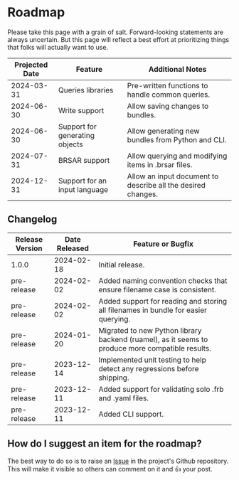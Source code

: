 # Roadmap
Please take this page with a grain of salt. Forward-looking statements are always uncertain. But this page will reflect a best effort at prioritizing things that folks will actually want to use.

| Projected Date | Feature                        | Additional Notes                                             |
|----------------|--------------------------------|--------------------------------------------------------------|
|   2024-03-31   | Queries libraries              | Pre-written functions to handle common queries.              |
|   2024-06-30   | Write support                  | Allow saving changes to bundles.                             |
|   2024-06-30   | Support for generating objects | Allow generating new bundles from Python and CLI.            |
|   2024-07-31   | BRSAR support                  | Allow querying and modifying items in .brsar files.          |
|   2024-12-31   | Support for an input language  | Allow an input document to describe all the desired changes. |

## Changelog
|  Release Version  | Date Released |  Feature or Bugfix                                                                                |
|-------------------|---------------|---------------------------------------------------------------------------------------------------|
|       1.0.0       |   2024-02-18  | Initial release.                                                                                  |
|    pre-release    |   2024-02-02  | Added naming convention checks that ensure filename case is consistent.                           |
|    pre-release    |   2024-02-02  | Added support for reading and storing all filenames in bundle for easier querying.                |
|    pre-release    |   2024-01-20  | Migrated to new Python library backend (ruamel), as it seems to produce more compatible results.  |
|    pre-release    |   2023-12-14  | Implemented unit testing to help detect any regressions before shipping.                          |
|    pre-release    |   2023-12-11  | Added support for validating solo .frb and .yaml files.                                           |
|    pre-release    |   2023-12-11  | Added CLI support.                                                                                |

## How do I suggest an item for the roadmap?
The best way to do so is to raise an [Issue](https://github.com/fortunestreetmodding/cs-board-tools/issues) in the project's Github repository. This will make it visible so others can comment on it and 👍 your post.
